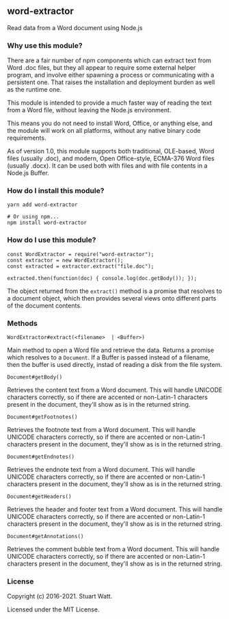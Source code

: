 ## word-extractor

Read data from a Word document using Node.js

### Why use this module?

There are a fair number of npm components which can extract text from Word .doc
files, but they all appear to require some external helper program, and involve
either spawning a process or communicating with a persistent one. That raises
the installation and deployment burden as well as the runtime one.

This module is intended to provide a much faster way of reading the text from a
Word file, without leaving the Node.js environment.

This means you do not need to install Word, Office, or anything else, and the
module will work on all platforms, without any native binary code requirements.

As of version 1.0, this module supports both traditional, OLE-based, Word files (usually .doc), 
and modern, Open Office-style, ECMA-376 Word files (usually .docx). It can be 
used both with files and with file contents in a Node.js Buffer.

### How do I install this module?

```bash=
yarn add word-extractor

# Or using npm... 
npm install word-extractor
```

### How do I use this module?

```
const WordExtractor = require("word-extractor"); 
const extractor = new WordExtractor();
const extracted = extractor.extract("file.doc");

extracted.then(function(doc) { console.log(doc.getBody()); });
```

The object returned from the `extract()` method is a promise that resolves to a
document object, which then provides several views onto different parts of the
document contents.

### Methods

`WordExtractor#extract(<filename>  | <Buffer>)`

Main method to open a Word file and retrieve the data. Returns a promise which
resolves to a `Document`. If a Buffer is passed instead of a filename, then
the buffer is used directly, instad of reading a disk from the file system.

`Document#getBody()`

Retrieves the content text from a Word document. This will handle UNICODE
characters correctly, so if there are accented or non-Latin-1 characters
present in the document, they'll show as is in the returned string.

`Document#getFootnotes()`

Retrieves the footnote text from a Word document. This will handle UNICODE
characters correctly, so if there are accented or non-Latin-1 characters
present in the document, they'll show as is in the returned string.

`Document#getEndnotes()`

Retrieves the endnote text from a Word document. This will handle UNICODE
characters correctly, so if there are accented or non-Latin-1 characters
present in the document, they'll show as is in the returned string.

`Document#getHeaders()`

Retrieves the header and footer text from a Word document. This will handle
UNICODE characters correctly, so if there are accented or non-Latin-1
characters present in the document, they'll show as is in the returned string.

`Document#getAnnotations()`

Retrieves the comment bubble text from a Word document. This will handle
UNICODE characters correctly, so if there are accented or non-Latin-1
characters present in the document, they'll show as is in the returned string.

### License

Copyright (c) 2016-2021. Stuart Watt.

Licensed under the MIT License.
